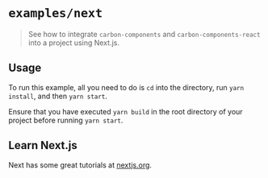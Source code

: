 # `examples/next`

> See how to integrate `carbon-components` and `carbon-components-react` into a
> project using Next.js.

## Usage

To run this example, all you need to do is `cd` into the directory, run
`yarn install`, and then `yarn start`.

Ensure that you have executed `yarn build` in the root directory of your project before running `yarn start`.

## Learn Next.js

Next has some great tutorials at [nextjs.org](https://nextjs.org/learn/).

